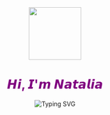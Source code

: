 <div id="header" align="center">
  <img src="https://media.giphy.com/media/v1.Y2lkPTc5MGI3NjExZGR0c3cybmRoM2h4bG0xOGJmZDBpZmgyNWswOHNhdG5vdjhzYjI3byZlcD12MV9pbnRlcm5hbF9naWZfYnlfaWQmY3Q9cw/mQVGgQvPdjYc45XAXo/giphy.gif" width="120"/>
</div>
<h1 align="center" style="color:purple;">𝙃𝙞, 𝙄'𝙢 𝙉𝙖𝙩𝙖𝙡𝙞𝙖</h1>

<div id="header" align="center" href="https://git.io/typing-svg" ><img src="https://readme-typing-svg.herokuapp.com?font=Fira+Code&size=30&pause=1000&color=2F81F7&center=true&vCenter=true&width=620&height=45&lines=%F0%9D%99%85%F0%9D%99%96%F0%9D%99%AB%F0%9D%99%96+%F0%9D%99%99%F0%9D%99%9A%F0%9D%99%AB%F0%9D%99%9A%F0%9D%99%A1%F0%9D%99%A4%F0%9D%99%A5%F0%9D%99%9A%F0%9D%99%A7+%F0%9D%99%9B%F0%9D%99%A7%F0%9D%99%A4%F0%9D%99%A2+%F0%9D%99%89%F0%9D%99%A4%F0%9D%99%AB%F0%9D%99%A4%F0%9D%99%A8%F0%9D%99%9E%F0%9D%99%97%F0%9D%99%9E%F0%9D%99%A7%F0%9D%99%A8%F0%9D%99%A0" alt="Typing SVG" /></div>

<!--

Here are some ideas to get you started:

- 🔭 I’m currently working on ...
- 🌱 I’m currently learning ...
- 👯 I’m looking to collaborate on ...
- 🤔 I’m looking for help with ...
- 💬 Ask me about ...
- 📫 How to reach me: ...
- 😄 Pronouns: ...
- ⚡ Fun fact: ...
-->
